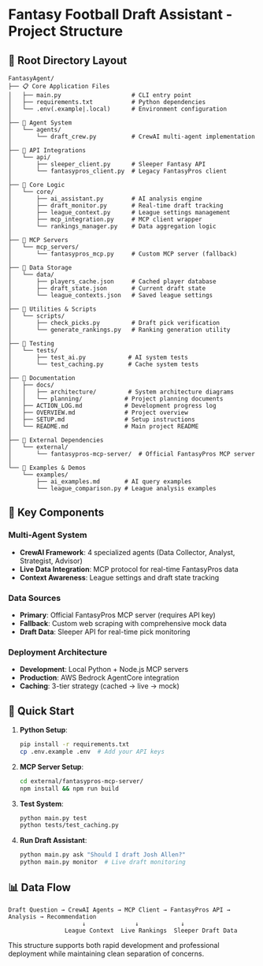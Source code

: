 # Fantasy Football Draft Assistant - Project Structure

## 📁 Root Directory Layout

```
FantasyAgent/
├── 📋 Core Application Files
│   ├── main.py                    # CLI entry point
│   ├── requirements.txt           # Python dependencies
│   └── .env(.example|.local)      # Environment configuration
│
├── 🤖 Agent System
│   └── agents/
│       └── draft_crew.py          # CrewAI multi-agent implementation
│
├── 🔌 API Integrations  
│   └── api/
│       ├── sleeper_client.py      # Sleeper Fantasy API
│       └── fantasypros_client.py  # Legacy FantasyPros client
│
├── 🧠 Core Logic
│   └── core/
│       ├── ai_assistant.py        # AI analysis engine
│       ├── draft_monitor.py       # Real-time draft tracking
│       ├── league_context.py      # League settings management
│       ├── mcp_integration.py     # MCP client wrapper
│       └── rankings_manager.py    # Data aggregation logic
│
├── 🔗 MCP Servers
│   └── mcp_servers/
│       └── fantasypros_mcp.py     # Custom MCP server (fallback)
│
├── 💾 Data Storage
│   └── data/
│       ├── players_cache.json     # Cached player database
│       ├── draft_state.json       # Current draft state
│       └── league_contexts.json   # Saved league settings
│
├── 🔧 Utilities & Scripts
│   └── scripts/
│       ├── check_picks.py         # Draft pick verification
│       └── generate_rankings.py   # Ranking generation utility
│
├── 🧪 Testing
│   └── tests/
│       ├── test_ai.py            # AI system tests
│       └── test_caching.py       # Cache system tests
│
├── 📖 Documentation
│   ├── docs/
│   │   ├── architecture/         # System architecture diagrams
│   │   └── planning/            # Project planning documents
│   ├── ACTION_LOG.md            # Development progress log
│   ├── OVERVIEW.md              # Project overview
│   ├── SETUP.md                 # Setup instructions
│   └── README.md                # Main project README
│
├── 🔌 External Dependencies
│   └── external/
│       └── fantasypros-mcp-server/  # Official FantasyPros MCP server
│
└── 📝 Examples & Demos
    └── examples/
        ├── ai_examples.md       # AI query examples
        └── league_comparison.py # League analysis examples
```

## 🎯 Key Components

### **Multi-Agent System**
- **CrewAI Framework**: 4 specialized agents (Data Collector, Analyst, Strategist, Advisor)
- **Live Data Integration**: MCP protocol for real-time FantasyPros data
- **Context Awareness**: League settings and draft state tracking

### **Data Sources**
- **Primary**: Official FantasyPros MCP server (requires API key)
- **Fallback**: Custom web scraping with comprehensive mock data
- **Draft Data**: Sleeper API for real-time pick monitoring

### **Deployment Architecture**
- **Development**: Local Python + Node.js MCP servers
- **Production**: AWS Bedrock AgentCore integration
- **Caching**: 3-tier strategy (cached → live → mock)

## 🚀 Quick Start

1. **Python Setup**:
   ```bash
   pip install -r requirements.txt
   cp .env.example .env  # Add your API keys
   ```

2. **MCP Server Setup**:
   ```bash
   cd external/fantasypros-mcp-server/
   npm install && npm run build
   ```

3. **Test System**:
   ```bash
   python main.py test
   python tests/test_caching.py
   ```

4. **Run Draft Assistant**:
   ```bash
   python main.py ask "Should I draft Josh Allen?"
   python main.py monitor  # Live draft monitoring
   ```

## 📊 Data Flow

```
Draft Question → CrewAI Agents → MCP Client → FantasyPros API → Analysis → Recommendation
                     ↓              ↓            ↓
                League Context  Live Rankings  Sleeper Draft Data
```

This structure supports both rapid development and professional deployment while maintaining clean separation of concerns.